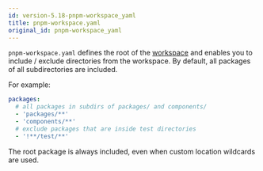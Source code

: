 ```yaml
---
id: version-5.18-pnpm-workspace_yaml
title: pnpm-workspace.yaml
original_id: pnpm-workspace_yaml
---
```


`pnpm-workspace.yaml` defines the root of the [workspace] and enables you to
include / exclude directories from the workspace. By default, all packages of
all subdirectories are included.

For example:

```yaml
packages:
  # all packages in subdirs of packages/ and components/
  - 'packages/**'
  - 'components/**'
  # exclude packages that are inside test directories
  - '!**/test/**'
```

The root package is always included, even when custom location wildcards are
used.

[workspace]: workspaces
